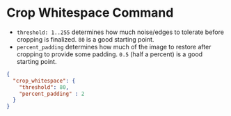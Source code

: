 # Crop Whitespace Command

* `threshold: 1..255` determines how much noise/edges to tolerate before cropping is finalized. `80` is a good starting point.
* `percent_padding` determines how much of the image to restore after cropping to provide some padding. `0.5` (half a percent) is a good starting point. 
```json
{
  "crop_whitespace": {
    "threshold": 80,
    "percent_padding" : 2
  }
}
```
